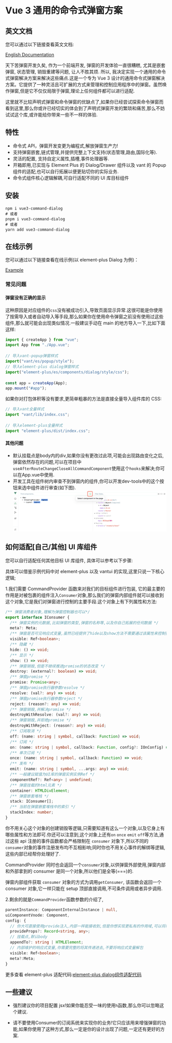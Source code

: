# Vue 3 通用的命令式弹窗方案

## 英文文档

您可以通过以下链接查看英文文档:

[English Documentation](./README_EN.md)

天下苦弹窗开发久矣, 作为一个前端开发, 弹窗的开发体验一直很糟糕, 尤其是嵌套弹窗, 状态管理, 销毁重建等问题, 让人不胜其烦. 所以, 我决定实现一个通用的命令式弹窗解决方案来解决这些痛点.这是一个专为 Vue 3 设计的通用命令式弹窗解决方案。它提供了一种灵活且可扩展的方式来管理和控制应用程序中的弹窗。虽然唤作弹窗,但是它不仅仅局限于弹窗,理论上任何组件都可以进行适配.

这里就不比较声明式弹窗和命令弹窗的优缺点了,如果你已经尝试探索命令弹窗而看到这里,那么你或许已经切实的体会到了声明式弹窗开发的繁琐和痛苦,那么不妨试试这个库,或许能给你带来一些不一样的体验.

## 特性

- 命令式 API，弹窗开发变更为编程式,解放弹窗生产力!
- 支持弹窗嵌套,链式管理,并提供完整上下文支持(状态管理,路由,国际化等).
- 灵活的配置, 支持自定义属性,插槽,事件处理器等.
- 开箱即用,已实现与 Element Plus 的 Dialog/Drawer 组件以及 vant 的 Popup 组件的适配,也可以自行拓展以便更贴切你的实际业务.
- 命令式组件核心逻辑解耦,可自行适配不同的 UI 库目标组件

## 安装

```shell
npm i vue3-command-dialog
# 或者
pnpm i vue3-command-dialog
# 或者
yarn add vue3-command-dialog
```

## 在线示例

您可以通过以下链接查看在线示例(以 element-plus Dialog 为例)：

[Example](https://pandavips.github.io/Vue3-Command-Dialog/#/example/base)

### 常见问题

#### 弹窗没有正确的显示

这种原因是对应组件的`css`没有被成功引入,导致页面显示异常.这很可能是你使用了按需导入或者自动导入等手段,那么如果你在使用命令弹窗之前没有使用过这些组件,那么就可能会出现类似情况.一般建议手动在 main 的地方导入一下,比如下面这样:

```ts
import { createApp } from "vue";
import App from "./App.vue";

// 导入vant-popup弹窗样式
import("vant/es/popup/style");
// 导入element-plus dialog弹窗样式
import("element-plus/es/components/dialog/style/css");

const app = createApp(App);
app.mount("#app");
```

如果你对打包体积等没有要求,更简单粗暴的方法是直接全量导入组件库的 CSS:

```ts
// 导入vant全量样式
import "vant/lib/index.css";

// 导入element-plus全量样式
import "element-plus/dist/index.css";
```

####  其他问题

- 默认挂载点是body内的div,如果你没有更改过此项,可能会出现路由变化之后,弹窗依然存在的问题,可以在项目中`useAfterRouteChangeCloseAllCommandComponent`使用这个`hooks`来解决;你可以在App.vue中使用.
- 开发工具在组件树内审查不到弹窗内的组件,你可以开发dev-tools中的这个按钮来选中组件进行审查(如下图).
![dev-tools](./assets/images/vue-dev-tools.png)

## 如何适配[自己/其他] UI 库组件

您可以自行适配任何其他目标 UI 库组件, 具体可以参考以下步骤:

具体可以借鉴示例代码中对 element-plus 以及 vantui 的实现,这里只说一下核心逻辑;

1.我们需要 CommandProvider 函数来对我们的目标组件进行包装, 它的最主要的作用是对被包裹的组件注入`Consumer`对象,那么我们的弹窗内部组件就可以接收到这个对象,它是我们对弹窗进行控制的主要手段.这个对象上有下列属性和方法:

```ts
/** 弹窗消费者对象,理解为弹窗控制器也可以*/
export interface IConsumer {
  /** 弹窗实例的元数据,比如弹窗的类型,弹窗的名称等,以及你自己拓展的任何数据 */
  meta?: Meta;
  /** 弹窗是否可见响应式变量,虽然已经提供了hide以及show方法不需要通过该属性来控制弹窗的显示与隐藏,但是为了方便一些特殊场景,还是提供了该属性,比如你需要watch这个属性来做一些事情 */
  visible: Ref<boolean>;
  /** 隐藏 */
  hide: () => void;
  /** 显示 */
  show: () => void;
  /** 弹窗销毁,但是不继续推进promise的状态改变 */
  destroy: (external?: boolean) => void;
  /** 弹窗promise */
  promise: Promise<any>;
  /** 弹窗promise执行器参数resolve */
  resolve: (val?: any) => void;
  /** 弹窗promise执行器参数reject */
  reject: (reason?: any) => void;
  /** 弹窗销毁,并解决promise */
  destroyWithResolve: (val?: any) => void;
  /** 弹窗销毁,并拒绝promise */
  destroyWithReject: (reason?: any) => void;
  /** 订阅取消 */
  off: (name: string | symbol, callback: Function) => void;
  /** 订阅 */
  on: (name: string | symbol, callback: Function, config?: IOnConfig) => void;
  /** 单次订阅 */
  once: (name: string | symbol, callback: Function) => void;
  /** 发布 */
  emit: (name: string | symbol, ...args: any) => void;
  /** 一般建议赋值为UI库的弹窗实例实例Ref */
  componentRef?: Ref<any> | undefined;
  /** 弹窗挂载的html元素 */
  container: HTMLDivElement;
  /** 弹窗嵌套堆栈 */
  stack: IConsumer[];
  /** 当前在弹窗嵌套堆栈中的索引 */
  stackIndex: number;
}
```

你不用关心这个对象的创建销毁等逻辑,只需要知道有这么一个对象,以及它身上有哪些属性和方法即可.你还可以注意到,这个对象上还有`on` `once` `emit` `off`等方法,通过这些 api 注册的事件函数都会严格限制在 `consumer` 对象下,所以不同的`consumer`对象的事件注册发布均不互相影响;同时你也不用关心事件的解绑等逻辑,这些内部已经帮你处理好了.

CommandProvider 同时也会返回一个`consumer`对象,以供弹窗外部使用,弹窗内部和外部拿到的 consumer 是同一个对象,所以他们是全等(===)的.

弹窗内部组件获取 `consumer` 对象的方式为调用`getConsumer`, 该函数会返回一个 consumer 对象,它一样只能在 setup 顶部直接调用,不可条件调用或者异步调用.

2.剩余的就是`CommandProvider`函数参数的介绍了,

```ts
parentInstance: ComponentInternalInstance | null,
uiComponentVnode: Component,
config: {
  // 你大可直接使用provide注入,内部一样能接收到,但是你想实现更私有的作用域,可以将需要注入的数据放置在这个对象下
  provideProps?: Record<string, any>;
  // 挂载点,默认body
  appendTo?: string | HTMLElement;
  // 内部维护的响应式变量,你需要完整的将其传递进去,不要将响应式变量解包
  visible: Ref<boolean>;
  meta?:Meta;
}
```
更多查看 element-plus 适配代码:[element-plus dialog组件适配代码](https://github.com/pandavips/Vue3-Command-Component/blob/main/src/components/ElementPlusDialog.tsx)

## 一些建议

- 强烈建议你的项目配置 jsx!如果你能忍受一味的使用`h`函数,那么你可以忽略这个建议.

- 请不要使用Consumer的订阅系统来实现你的业务!它只应该用来增强弹窗的功能,如果你使用了这种方式,那么一定是你的设计出现了问题,一定还有更好的方案.

